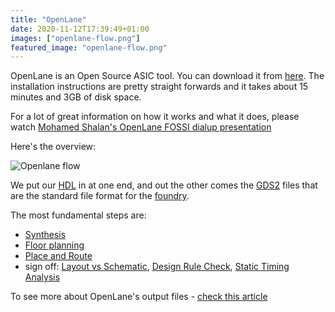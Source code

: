 ```yaml
---
title: "OpenLane"
date: 2020-11-12T17:39:49+01:00
images: ["openlane-flow.png"]
featured_image: "openlane-flow.png"
---
```


OpenLane is an Open Source ASIC tool. You can download it from [here](https://github.com/efabless/openlane). The 
installation instructions are pretty straight forwards and it takes about 15 minutes and 3GB of disk space.

For a lot of great information on how it works and what it does, please watch [Mohamed Shalan's OpenLane FOSSI dialup presentation](https://www.youtube.com/watch?v=Vhyv0eq_mLU)

Here's the overview:

![Openlane flow](/openlane-flow.png)

We put our [HDL](/terminology/hdl) in at one end, and out the other comes the [GDS2](/terminology/gds2) files that are the standard file format for the [foundry](/terminology/foundry). 

The most fundamental steps are:

* [Synthesis](/terminology/synthesis)
* [Floor planning](/terminology/floorplan)
* [Place and Route](/terminology/place_and_route)
* sign off: [Layout vs Schematic](/terminology/lvs), [Design Rule Check](/terminology/drc), [Static Timing Analysis](/terminology/sta)

To see more about OpenLane's output files - [check this article](/posts/openlane_output_files)
